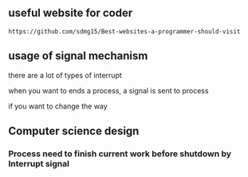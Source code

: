 ## useful website for coder 
```
https://github.com/sdmg15/Best-websites-a-programmer-should-visit
```

## usage of signal mechanism 

there are a lot of types of interrupt 

when you want to ends a process, a signal is sent to process 

if you want to change the way 


## Computer science design 

### Process need to finish current work before shutdown by Interrupt signal

